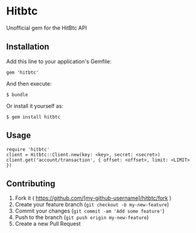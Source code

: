 # Hitbtc

Unofficial gem for the HitBtc API

## Installation

Add this line to your application's Gemfile:

    gem 'hitbtc'

And then execute:

    $ bundle

Or install it yourself as:

    $ gem install hitbtc

## Usage

    require 'hitbtc'
    client = Hitbtc::Client.new(key: <key>, secret: <secret>)
    client.get('account/transaction', { offset: <offset>, limit: <LIMIT> })

## Contributing

1. Fork it ( https://github.com/[my-github-username]/hitbtc/fork )
2. Create your feature branch (`git checkout -b my-new-feature`)
3. Commit your changes (`git commit -am 'Add some feature'`)
4. Push to the branch (`git push origin my-new-feature`)
5. Create a new Pull Request
